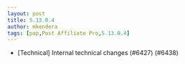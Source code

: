 ```yaml
---
layout: post
title: 5.13.0.4
author: mkendera
tags: [pap,Post Affiliate Pro,5.13.0.4]
---
```


- [Technical] Internal technical changes (#6427) (#6438)
